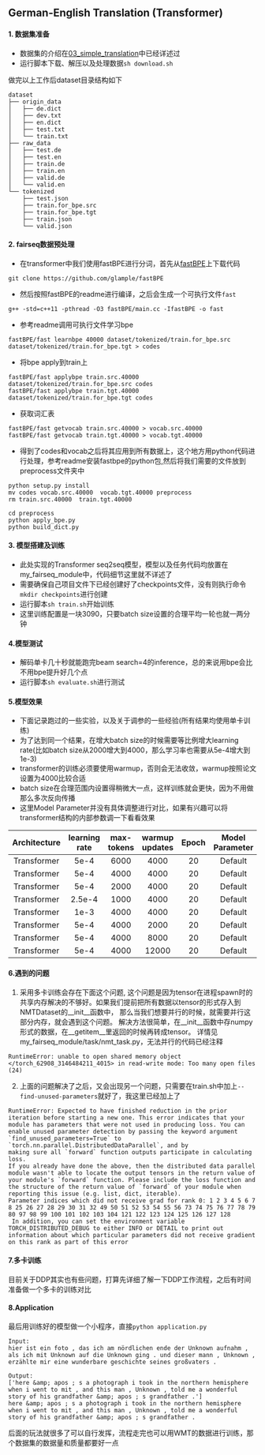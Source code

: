 ## German-English Translation (Transformer)

#### 1. 数据集准备
- 数据集的介绍在[03_simple_translation](https://github.com/slatter666/Bootcamp/tree/bootcamp/03_simple_translation)中已经详述过
- 运行脚本下载、解压以及处理数据```sh download.sh```

做完以上工作后dataset目录结构如下
```
dataset
├── origin_data
│   ├── de.dict
│   ├── dev.txt
│   ├── en.dict
│   ├── test.txt
│   └── train.txt
├── raw_data
│   ├── test.de
│   ├── test.en
│   ├── train.de
│   ├── train.en
│   ├── valid.de
│   └── valid.en
└── tokenized
    ├── test.json
    ├── train.for_bpe.src
    ├── train.for_bpe.tgt
    ├── train.json
    └── valid.json
```

#### 2. fairseq数据预处理
- 在transformer中我们使用fastBPE进行分词，首先从[fastBPE](https://github.com/glample/fastBPE)上下载代码
```shell
git clone https://github.com/glample/fastBPE
```
- 然后按照fastBPE的readme进行编译，之后会生成一个可执行文件```fast```
```shell
g++ -std=c++11 -pthread -O3 fastBPE/main.cc -IfastBPE -o fast
```
- 参考readme调用可执行文件学习bpe
```shell
fastBPE/fast learnbpe 40000 dataset/tokenized/train.for_bpe.src dataset/tokenized/train.for_bpe.tgt > codes
```
- 将bpe apply到train上
```shell
fastBPE/fast applybpe train.src.40000 dataset/tokenized/train.for_bpe.src codes
fastBPE/fast applybpe train.tgt.40000 dataset/tokenized/train.for_bpe.tgt codes
```
- 获取词汇表
```shell
fastBPE/fast getvocab train.src.40000 > vocab.src.40000
fastBPE/fast getvocab train.tgt.40000 > vocab.tgt.40000
```
- 得到了codes和vocab之后将其应用到所有数据上，这个地方用python代码进行处理，参考readme安装fastbpe的python包,然后将我们需要的文件放到preprocess文件夹中
```shell
python setup.py install
mv codes vocab.src.40000  vocab.tgt.40000 preprocess
rm train.src.40000  train.tgt.40000

cd preprocess
python apply_bpe.py
python build_dict.py
```

#### 3. 模型搭建及训练
- 此处实现的Transformer seq2seq模型，模型以及任务代码均放置在my_fairseq_module中，代码细节这里就不详述了
- 需要确保自己项目文件下已经创建好了checkpoints文件，没有则执行命令```mkdir checkpoints```进行创建
- 运行脚本```sh train.sh```开始训练
- 这里训练配置是一块3090，只要batch size设置的合理平均一轮也就一两分钟

#### 4.模型测试
- 解码单卡几十秒就能跑完beam search=4的inference，总的来说用bpe会比不用bpe提升好几个点
- 运行脚本```sh evaluate.sh```进行测试

#### 5.模型效果
- 下面记录跑过的一些实验，以及关于调参的一些经验(所有结果均使用单卡训练)
- 为了达到同一个结果，在增大batch size的时候需要等比例增大learning rate(比如batch size从2000增大到4000，那么学习率也需要从5e-4增大到1e-3)
- transformer的训练必须要使用warmup，否则会无法收敛，warmup按照论文设置为4000比较合适
- batch size在合理范围内设置得稍微大一点，这样训练就会更快，因为不用做那么多次反向传播
- 这里Model Parameter并没有具体调整进行对比，如果有兴趣可以将transformer结构的内部参数调一下看看效果

| Architecture | learning rate | max-tokens | warmup updates | Epoch | Model Parameter | BLEU  |
|:------------:|:-------------:|:----------:|:--------------:|:-----:|:---------------:|:-----:|
| Transformer  |     5e-4      |    6000    |      4000      |  20   |     Default     | 28.35 |
| Transformer  |     5e-4      |    4000    |      4000      |  20   |     Default     | 31.86 |
| Transformer  |     5e-4      |    2000    |      4000      |  20   |     Default     | 32.38 |
| Transformer  |    2.5e-4     |    1000    |      4000      |  20   |     Default     | 32.50 |
| Transformer  |     1e-3      |    4000    |      4000      |  20   |     Default     | 31.85 |
| Transformer  |     5e-4      |    4000    |      2000      |  20   |     Default     | 31.81 |
| Transformer  |     5e-4      |    4000    |      8000      |  20   |     Default     | 31.01 |
| Transformer  |     5e-4      |    4000    |     12000      |  20   |     Default     | 31.11 |

#### 6.遇到的问题
1. 采用多卡训练会存在下面这个问题, 这个问题是因为tensor在进程spawn时的共享内存解决的不够好。如果我们提前把所有数据以tensor的形式存入到NMTDataset的__init__函数中， 那么当我们想要并行的时候，就需要并行这部分内存，就会遇到这个问题。 解决方法很简单，在__init__函数中存numpy形式的数据，在__getitem__里返回的时候再转成tensor。 详情见my_fairseq_module/task/nmt_task.py，无法并行的代码已经注释
```shell
RuntimeError: unable to open shared memory object </torch_62908_3146484211_4015> in read-write mode: Too many open files (24)
```
2. 上面的问题解决了之后，又会出现另一个问题，只需要在train.sh中加上`--find-unused-parameters`就好了，我这里已经加上了
```shell
RuntimeError: Expected to have finished reduction in the prior iteration before starting a new one. This error indicates that your module has parameters that were not used in producing loss. You can enable unused parameter detection by passing the keyword argument `find_unused_parameters=True` to `torch.nn.parallel.DistributedDataParallel`, and by 
making sure all `forward` function outputs participate in calculating loss. 
If you already have done the above, then the distributed data parallel module wasn't able to locate the output tensors in the return value of your module's `forward` function. Please include the loss function and the structure of the return value of `forward` of your module when reporting this issue (e.g. list, dict, iterable).
Parameter indices which did not receive grad for rank 0: 1 2 3 4 5 6 7 8 25 26 27 28 29 30 31 32 49 50 51 52 53 54 55 56 73 74 75 76 77 78 79 80 97 98 99 100 101 102 103 104 121 122 123 124 125 126 127 128
 In addition, you can set the environment variable TORCH_DISTRIBUTED_DEBUG to either INFO or DETAIL to print out information about which particular parameters did not receive gradient on this rank as part of this error
```
#### 7.多卡训练
目前关于DDP其实也有些问题，打算先详细了解一下DDP工作流程，之后有时间准备做一个多卡的训练对比

#### 8.Application
最后用训练好的模型做一个小程序，直接`python application.py`
```shell
Input: 
hier ist ein foto , das ich am nördlichen ende der Unknown aufnahm , als ich mit Unknown auf die Unknown ging . und dieser mann , Unknown , erzählte mir eine wunderbare geschichte seines großvaters .

Output:
['here &amp; apos ; s a photograph i took in the northern hemisphere when i went to mit , and this man , Unknown , told me a wonderful story of his grandfather &amp; apos ; s grandfather .']
here &amp; apos ; s a photograph i took in the northern hemisphere when i went to mit , and this man , Unknown , told me a wonderful story of his grandfather &amp; apos ; s grandfather .
```
后面的玩法就很多了可以自行发挥，流程走完也可以用WMT的数据进行训练，那个数据集的数据量和质量都要好一点